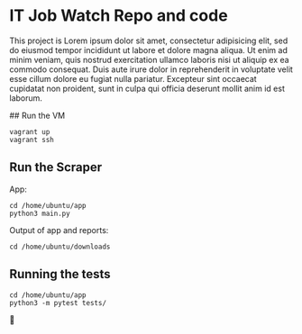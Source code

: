 # IT Job Watch Repo and code

This project is Lorem ipsum dolor sit amet, consectetur adipisicing elit, sed do eiusmod tempor incididunt ut labore et dolore magna aliqua. Ut enim ad minim veniam, quis nostrud exercitation ullamco laboris nisi ut aliquip ex ea commodo consequat. Duis aute irure dolor in reprehenderit in voluptate velit esse cillum dolore eu fugiat nulla pariatur. Excepteur sint occaecat cupidatat non proident, sunt in culpa qui officia deserunt mollit anim id est laborum.

## Run the VM

```
vagrant up
vagrant ssh
```

## Run the Scraper
App:
```
cd /home/ubuntu/app
python3 main.py
```
Output of app and reports:
```
cd /home/ubuntu/downloads
```

## Running the tests

```
cd /home/ubuntu/app
python3 -m pytest tests/
```
:taco:

